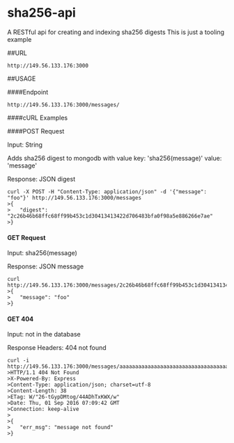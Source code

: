# sha256-api
A RESTful api for creating and indexing sha256 digests
This is just a tooling example

##URL

``http://149.56.133.176:3000``

##USAGE

####Endpoint

``http://149.56.133.176:3000/messages/``

####cURL Examples

####POST Request

Input: String

Adds sha256 digest to mongodb with value key: 'sha256(message)' value: 'message'

Response: JSON digest

```
curl -X POST -H "Content-Type: application/json" -d '{"message": "foo"}' http://149.56.133.176:3000/messages
>{
>   "digest": "2c26b46b68ffc68ff99b453c1d30413413422d706483bfa0f98a5e886266e7ae"
>}
```

#### GET Request

Input: sha256(message)

Response: JSON message

```
curl http://149.56.133.176:3000/messages/2c26b46b68ffc68ff99b453c1d30413413422d706483bfa0f98a5e886266e7ae
>{
>   "message": "foo"
>}
```

#### GET 404

Input: not in the database

Response Headers: 404 not found

```
curl -i http://149.56.133.176:3000/messages/aaaaaaaaaaaaaaaaaaaaaaaaaaaaaaaaaaaaaaaaaaaaaaaaaaaaaaaaaaaaaaaa
>HTTP/1.1 404 Not Found
>X-Powered-By: Express
>Content-Type: application/json; charset=utf-8
>Content-Length: 38
>ETag: W/"26-tGypDMtog/44ADhTxKWX/w"
>Date: Thu, 01 Sep 2016 07:09:42 GMT
>Connection: keep-alive
>
>{
>   "err_msg": "message not found"
>}
```
